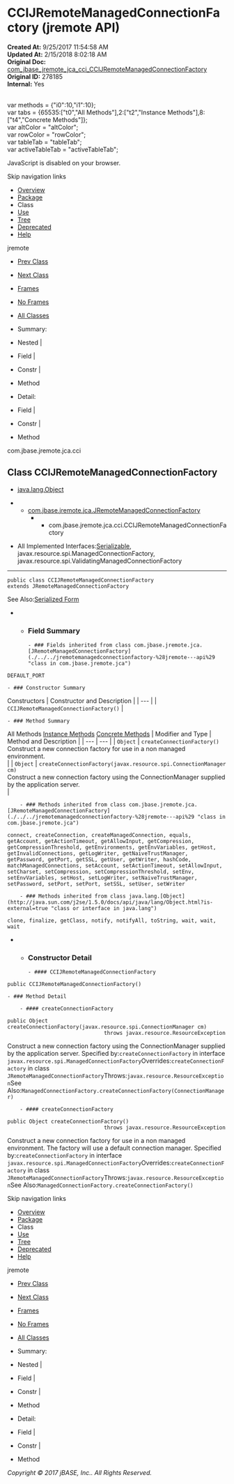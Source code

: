# CCIJRemoteManagedConnectionFactory (jremote   API)

**Created At:** 9/25/2017 11:54:58 AM  
**Updated At:** 2/15/2018 8:02:18 AM  
**Original Doc:** [com_jbase_jremote_jca_cci_CCIJRemoteManagedConnectionFactory](https://docs.jbase.com/39259-cci/com_jbase_jremote_jca_cci_CCIJRemoteManagedConnectionFactory)  
**Original ID:** 278185  
**Internal:** Yes  

<!--<br>    try {<br>        if (location.href.indexOf('is-external=true') == -1) {<br>            parent.document.title="CCIJRemoteManagedConnectionFactory (jremote   API)";<br>        }<br>    }<br>    catch(err) {<br>    }<br>//--><br>var methods = {"i0":10,"i1":10};<br>var tabs = {65535:["t0","All Methods"],2:["t2","Instance Methods"],8:["t4","Concrete Methods"]};<br>var altColor = "altColor";<br>var rowColor = "rowColor";<br>var tableTab = "tableTab";<br>var activeTableTab = "activeTableTab";
JavaScript is disabled on your browser.

Skip navigation links

- [Overview](../../../../../overview-summary.html)
- [Package](./../com.jbase.jremote.jca.cci-%28jremote---api%29)
- Class
- [Use](./../class-use/uses-of-class-com.jbase.jremote.jca.cci.ccijremotemanagedconnectionfactory-%28jremote---api%29)
- [Tree](./../com.jbase.jremote.jca.cci-class-hierarchy-%28jremote---api%29)
- [Deprecated](../../../../../deprecated-list.html)
- [Help](../../../../../help-doc.html)


jremote <br>

- [Prev Class](./../ccijremoteinteraction-%28jremote---api%29 "class in com.jbase.jremote.jca.cci")
- [Next Class](./../ccijremoterecordfactory-%28jremote---api%29 "class in com.jbase.jremote.jca.cci")


- [Frames](./.)
- [No Frames](./.)


- [All Classes](../../../../../allclasses-noframe.html)


<!--<br>  allClassesLink = document.getElementById("allclasses\_navbar\_top");<br>  if(window==top) {<br>    allClassesLink.style.display = "block";<br>  }<br>  else {<br>    allClassesLink.style.display = "none";<br>  }<br>  //-->

- Summary:
- Nested |
- Field |
- Constr |
- Method


- Detail:
- Field |
- Constr |
- Method

com.jbase.jremote.jca.cci

## Class CCIJRemoteManagedConnectionFactory

- [java.lang.Object](http://java.sun.com/j2se/1.5.0/docs/api/java/lang/Object.html?is-external=true "class or interface in java.lang")
- - [com.jbase.jremote.jca.JRemoteManagedConnectionFactory](./../../jremotemanagedconnectionfactory-%28jremote---api%29 "class in com.jbase.jremote.jca")
    - - com.jbase.jremote.jca.cci.CCIJRemoteManagedConnectionFactory


- All Implemented Interfaces:[Serializable](http://java.sun.com/j2se/1.5.0/docs/api/java/io/Serializable.html?is-external=true "class or interface in java.io"), javax.resource.spi.ManagedConnectionFactory, javax.resource.spi.ValidatingManagedConnectionFactory
* * *


```
public class CCIJRemoteManagedConnectionFactory
extends JRemoteManagedConnectionFactory
```
See Also:[Serialized Form](./../../../../jrcs/serialized-form#com.jbase.jremote.jca.cci)

- - ### Field Summary

        - ### Fields inherited from class com.jbase.jremote.jca.[JRemoteManagedConnectionFactory](./../../jremotemanagedconnectionfactory-%28jremote---api%29 "class in com.jbase.jremote.jca")
`DEFAULT_PORT`


    - ### Constructor Summary


Constructors | Constructor and Description |
| --- |
| `CCIJRemoteManagedConnectionFactory()`  |


    - ### Method Summary


All Methods [Instance Methods](javascript:show%282%29;) [Concrete Methods](javascript:show%288%29;) | Modifier and Type | Method and Description |
| --- | --- |
| `Object` | `createConnectionFactory()`<br>Construct a new connection factory for use in a non managed<br> environment.<br> |
| `Object` | `createConnectionFactory(javax.resource.spi.ConnectionManager cm)`<br>Construct a new connection factory using the ConnectionManager supplied <br> by the application server.<br> |


        - ### Methods inherited from class com.jbase.jremote.jca.[JRemoteManagedConnectionFactory](./../../jremotemanagedconnectionfactory-%28jremote---api%29 "class in com.jbase.jremote.jca")
`connect, createConnection, createManagedConnection, equals, getAccount, getActionTimeout, getAllowInput, getCompression, getCompressionThreshold, getEnvironments, getEnvVariables, getHost, getInvalidConnections, getLogWriter, getNaiveTrustManager, getPassword, getPort, getSSL, getUser, getWriter, hashCode, matchManagedConnections, setAccount, setActionTimeout, setAllowInput, setCharset, setCompression, setCompressionThreshold, setEnv, setEnvVariables, setHost, setLogWriter, setNaiveTrustManager, setPassword, setPort, setPort, setSSL, setUser, setWriter`


        - ### Methods inherited from class java.lang.[Object](http://java.sun.com/j2se/1.5.0/docs/api/java/lang/Object.html?is-external=true "class or interface in java.lang")
`clone, finalize, getClass, notify, notifyAll, toString, wait, wait, wait`

- - ### Constructor Detail

        - #### CCIJRemoteManagedConnectionFactory

```
public CCIJRemoteManagedConnectionFactory()
```


    - ### Method Detail

        - #### createConnectionFactory

```
public Object createConnectionFactory(javax.resource.spi.ConnectionManager cm)
                               throws javax.resource.ResourceException
```

Construct a new connection factory using the ConnectionManager supplied <br> by the application server.
Specified by:`createConnectionFactory` in interface `javax.resource.spi.ManagedConnectionFactory`Overrides:`createConnectionFactory` in class `JRemoteManagedConnectionFactory`Throws:`javax.resource.ResourceException`See Also:`ManagedConnectionFactory.createConnectionFactory(ConnectionManager)`


        - #### createConnectionFactory

```
public Object createConnectionFactory()
                               throws javax.resource.ResourceException
```

Construct a new connection factory for use in a non managed<br> environment.  The factory will use a default connection manager.
Specified by:`createConnectionFactory` in interface `javax.resource.spi.ManagedConnectionFactory`Overrides:`createConnectionFactory` in class `JRemoteManagedConnectionFactory`Throws:`javax.resource.ResourceException`See Also:`ManagedConnectionFactory.createConnectionFactory()`

Skip navigation links

- [Overview](../../../../../overview-summary.html)
- [Package](./../com.jbase.jremote.jca.cci-%28jremote---api%29)
- Class
- [Use](./../class-use/uses-of-class-com.jbase.jremote.jca.cci.ccijremotemanagedconnectionfactory-%28jremote---api%29)
- [Tree](./../com.jbase.jremote.jca.cci-class-hierarchy-%28jremote---api%29)
- [Deprecated](../../../../../deprecated-list.html)
- [Help](../../../../../help-doc.html)


jremote <br>

- [Prev Class](./../ccijremoteinteraction-%28jremote---api%29 "class in com.jbase.jremote.jca.cci")
- [Next Class](./../ccijremoterecordfactory-%28jremote---api%29 "class in com.jbase.jremote.jca.cci")


- [Frames](./.)
- [No Frames](./.)


- [All Classes](../../../../../allclasses-noframe.html)


<!--<br>  allClassesLink = document.getElementById("allclasses\_navbar\_bottom");<br>  if(window==top) {<br>    allClassesLink.style.display = "block";<br>  }<br>  else {<br>    allClassesLink.style.display = "none";<br>  }<br>  //-->

- Summary:
- Nested |
- Field |
- Constr |
- Method


- Detail:
- Field |
- Constr |
- Method

*Copyright © 2017 jBASE, Inc.. All Rights Reserved.*
